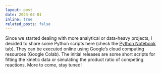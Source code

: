 ```yaml
---
layout: post
date: 2023-04-01
inline: true
related_posts: false
---
```


Since we started dealing with more analytical or data-heavy projects, I decided to share some Python scripts here (check the [Python Notebook](https://blogs.cardiff.ac.uk/team-wu/python-notebooks/) tab). They can be executed online using Google’s cloud computing resources (Google Colab). The initial releases are some short scripts for fitting the kinetic data or simulating the product ratio of competing reactions. More to come, stay tuned!